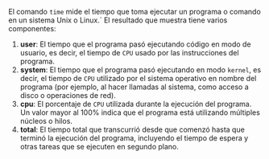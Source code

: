 El comando `time` mide el tiempo que toma ejecutar un programa o comando en un sistema Unix o Linux.` El resultado que muestra tiene varios componentes:

1. **user**: El tiempo que el programa pasó ejecutando código en modo de usuario, es decir, el tiempo de `CPU` usado por las instrucciones del programa.
2. **system**: El tiempo que el programa pasó ejecutando en modo `kernel`, es decir, el tiempo de `CPU` utilizado por el sistema operativo en nombre del programa (por ejemplo, al hacer llamadas al sistema, como acceso a disco o operaciones de red).
3. **cpu**: El porcentaje de `CPU` utilizada durante la ejecución del programa. Un valor mayor al 100% indica que el programa está utilizando múltiples núcleos o hilos.
4. **total**: El tiempo total que transcurrió desde que comenzó hasta que terminó la ejecución del programa, incluyendo el tiempo de espera y otras tareas que se ejecuten en segundo plano.
